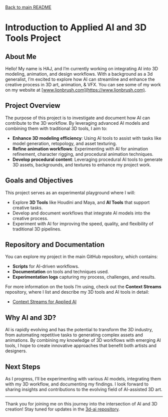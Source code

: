 [Back to main README](README.md)

# Introduction to Applied AI and 3D Tools Project

## About Me

Hello! My name is HAJ, and I’m currently working on integrating AI into 3D modeling, animation, and design workflows. With a background as a 3d generalist, I’m excited to explore how AI can streamline and enhance the creative process in 3D art, animation, & VFX. You can see some of my work on my website at [www.lionbrush.com](https://www.lionbrush.com).

## Project Overview

The purpose of this project is to investigate and document how AI can contribute to the 3D workflow. By leveraging advanced AI models and combining them with traditional 3D tools, I aim to:
- **Enhance 3D modeling efficiency**: Using AI tools to assist with tasks like model generation, retopology, and asset texturing.
- **Refine animation workflows**: Experimenting with AI for animation refinement, character rigging, and procedural animation techniques.
- **Develop procedural content**: Leveraging procedural AI tools to generate 3D assets, backgrounds, and textures to enhance my project work.

## Goals and Objectives

This project serves as an experimental playground where I will:
- Explore **3D Tools** like Houdini and Maya, and **AI Tools** that support creative tasks.
- Develop and document workflows that integrate AI models into the creative process.
- Experiment with AI for improving the speed, quality, and flexibility of traditional 3D pipelines.

## Repository and Documentation

You can explore my project in the main GitHub repository, which contains:
- **Scripts** for AI-driven workflows.
- **Documentation** on tools and techniques used.
- **Experimentation logs** capturing my process, challenges, and results.

For more information on the tools I’m using, check out the **Context Streams** repository, where I list and describe my 3D tools and AI tools in detail:

- [Context Streams for Applied AI](https://github.com/username/context-streams-for-applied-AI)

## Why AI and 3D?

AI is rapidly evolving and has the potential to transform the 3D industry, from automating repetitive tasks to generating complex assets and animations. By combining my knowledge of 3D workflows with emerging AI tools, I hope to create innovative approaches that benefit both artists and designers.

## Next Steps

As I progress, I’ll be experimenting with various AI models, integrating them with my 3D workflow, and documenting my findings. I look forward to sharing insights and contributions to the evolving field of AI-assisted 3D art.

---

Thank you for joining me on this journey into the intersection of AI and 3D creation! Stay tuned for updates in the [3d-ai repository](https://github.com/lionbrush/3d-ai).
